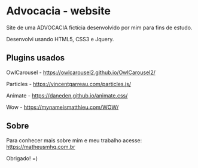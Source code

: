 # Advocacia - website

Site de uma ADVOCACIA fictícia desenvolvido por mim para fins de estudo.

Desenvolvi usando HTML5, CSS3 e Jquery.


## Plugins usados

OwlCarousel - https://owlcarousel2.github.io/OwlCarousel2/

Particles - https://vincentgarreau.com/particles.js/

Animate - https://daneden.github.io/animate.css/

Wow - https://mynameismatthieu.com/WOW/


## Sobre

Para conhecer mais sobre mim e meu trabalho acesse: https://matheusmhq.com.br

Obrigado! =)
